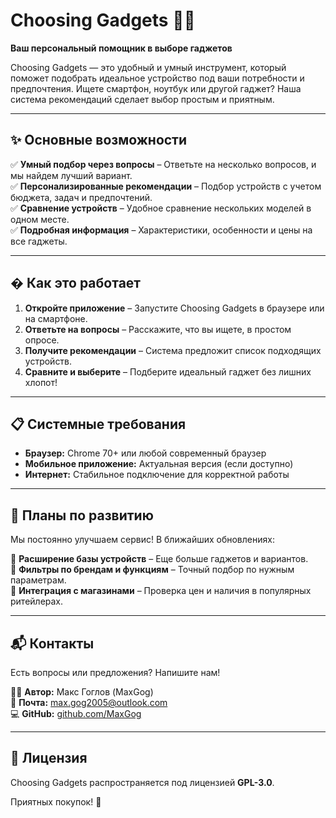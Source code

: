# Choosing Gadgets 🛒📱  

**Ваш персональный помощник в выборе гаджетов**  

Choosing Gadgets — это удобный и умный инструмент, который поможет подобрать идеальное устройство под ваши потребности и предпочтения. Ищете смартфон, ноутбук или другой гаджет? Наша система рекомендаций сделает выбор простым и приятным.  

---

## ✨ Основные возможности  

✅ **Умный подбор через вопросы** – Ответьте на несколько вопросов, и мы найдем лучший вариант.  
✅ **Персонализированные рекомендации** – Подбор устройств с учетом бюджета, задач и предпочтений.  
✅ **Сравнение устройств** – Удобное сравнение нескольких моделей в одном месте.  
✅ **Подробная информация** – Характеристики, особенности и цены на все гаджеты.  

---

## � Как это работает  

1. **Откройте приложение** – Запустите Choosing Gadgets в браузере или на смартфоне.  
2. **Ответьте на вопросы** – Расскажите, что вы ищете, в простом опросе.  
3. **Получите рекомендации** – Система предложит список подходящих устройств.  
4. **Сравните и выберите** – Подберите идеальный гаджет без лишних хлопот!  

---

## 📋 Системные требования  

- **Браузер:** Chrome 70+ или любой современный браузер  
- **Мобильное приложение:** Актуальная версия (если доступно)  
- **Интернет:** Стабильное подключение для корректной работы  

---

## 🔮 Планы по развитию  

Мы постоянно улучшаем сервис! В ближайших обновлениях:  

🔹 **Расширение базы устройств** – Еще больше гаджетов и вариантов.  
🔹 **Фильтры по брендам и функциям** – Точный подбор по нужным параметрам.  
🔹 **Интеграция с магазинами** – Проверка цен и наличия в популярных ритейлерах.  

---

## 📬 Контакты  

Есть вопросы или предложения? Напишите нам!  

👨‍💻 **Автор:** Макс Гоглов (MaxGog)  
📧 **Почта:** [max.gog2005@outlook.com](mailto:max.gog2005@outlook.com)  
💻 **GitHub:** [github.com/MaxGog](https://github.com/MaxGog)  

---

## 📜 Лицензия  

Choosing Gadgets распространяется под лицензией **GPL-3.0**.  

Приятных покупок! 🎉